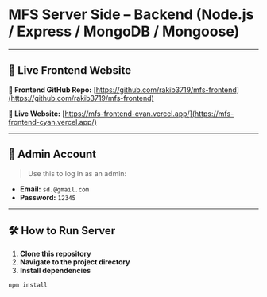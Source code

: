 # MFS Server Side – Backend (Node.js / Express / MongoDB / Mongoose)


---

## 🚀 Live Frontend Website

**🔗 Frontend GitHub Repo:** [https://github.com/rakib3719/mfs-frontend](https://github.com/rakib3719/mfs-frontend)

**🔗 Live Website:** [https://mfs-frontend-cyan.vercel.app/](https://mfs-frontend-cyan.vercel.app/)

---

## 🔐 **Admin Account**

> Use this to log in as an admin:

- **Email:** `sd.@gmail.com`  
- **Password:** `12345`

---

## 🛠 How to Run Server

1. **Clone this repository**
2. **Navigate to the project directory**
3. **Install dependencies**

```bash
npm install
